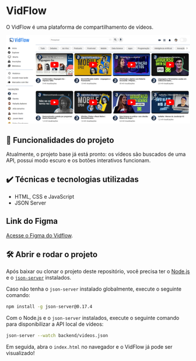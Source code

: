 # VidFlow

O VidFlow é uma plataforma de compartilhamento de vídeos.

![Captura de tela do Vidflow.](./vidflow.png)

## 🔨 Funcionalidades do projeto

Atualmente, o projeto base já está pronto: os vídeos são buscados de uma API, possui modo escuro e os botões interativos funcionam.

## ✔️ Técnicas e tecnologias utilizadas

- HTML, CSS e JavaScript
- JSON Server

## Link do Figma

[Acesse o Figma do Vidflow](https://www.figma.com/file/UbPLETdOLAuQk6G09HUtnZ/VidFlow-%7C-Acessibilidade?node-id=0%3A1&mode=dev).

## 🛠️ Abrir e rodar o projeto

Após baixar ou clonar o projeto deste repositório, você precisa ter o [Node.js](https://nodejs.org/) e o [`json-server`](https://www.npmjs.com/package/json-server) instalados.

Caso não tenha o `json-server` instalado globalmente, execute o seguinte comando:

```bash
npm install -g json-server@0.17.4
```

Com o Node.js e o `json-server` instalados, execute o seguinte comando para disponibilizar a API local de vídeos:

```bash
json-server --watch backend/videos.json
```

Em seguida, abra o `index.html` no navegador e o VidFlow já pode ser visualizado!
